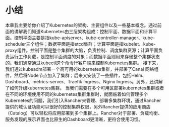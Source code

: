 # 小结

本章我主要给你介绍了Kubernetes的架构、主要组件以及一些基本概念。通过前面的讲解我们知道Kubernetes由三层架构组成：控制平面、数据平面和计算平面。控制平面主要是指kube-apiserver、kube-controller-manager、kube-scheduler三个组件；数据平面是指etcd集群；计算平面是指kubelet、kube-proxy组件。控制平面是整个集群的大脑，负责控制、调度集群资源；计算平面负责运行工作负载，是控制平面调度的对象；而数据平面则用来存储整个集群状态的。我们通常通过kubectl这个命令行客户端来控制Kubernetes集群。
接下来，我们通过kubeadm部署一个高可用的kubernetes集群，并部署了Canal 网络组件，然后将Node节点加入了集群；后来又安装了一些插件，包括Helm、Dashboard、metrics-server、Traefik Ingress、Nginx Ingress。另外，还讲解了如何升级kubernetes集群。
当我们需要在多个可用区部署kubernetes集群或者在不同的环境使用不同的kubernetes集群集群时，就面临着如何管理多个Kubernetes的问题，我们引入Rancher来管理、部署多集群环境，通过Rancher提供的域认证功能可以很好的控制集群权限，另外Rancher提供的应用商店（Catalog）可以轻松将应用部署到多个集群上。Rancher对于部署、负载均衡、服务发现的展示界面也比原生的Dashboard更清晰，更符合使用习惯。
